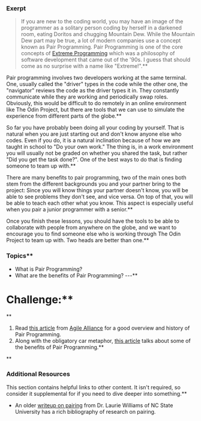 ### Exerpt
>If you are new to the coding world, you may have an image of the programmer as a solitary person coding by herself in a darkened room, eating Doritos and chugging Mountain Dew. While the Mountain Dew part may be true, a lot of modern companies use a concept known as Pair Programming. Pair Programming is one of the core concepts of [Extreme Programming](http://www.extremeprogramming.org/) which was a philosophy of software development that came out of the '90s. I guess that should come as no surprise with a name like "Extreme!".**


Pair programming involves two developers working at the same terminal. One, usually called the "driver" types in the code while the other one, the "navigator" reviews the code as the driver types it in. They constantly communicate while they are working and periodically swap roles. Obviously, this would be difficult to do remotely in an online environment like The Odin Project, but there are tools that we can use to simulate the experience from different parts of the globe.**


So far you have probably been doing all your coding by yourself. That is natural when you are just starting out and don't know anyone else who codes. Even if you do, it is a natural inclination because of how we are taught in school to "Do your own work." The thing is, in a work environment you will usually not be graded on whether you shared the task, but rather "Did you get the task done?". One of the best ways to do that is finding someone to team up with.**


There are many benefits to pair programming, two of the main ones both stem from the different backgrounds you and your partner bring to the project: Since you will know things your partner doesn't know, you will be able to see problems they don't see, and vice versa. On top of that, you will be able to teach each other what you know. This aspect is especially useful when you pair a junior programmer with a senior.**


Once you finish these lessons, you should have the tools to be able to collaborate with people from anywhere on the globe, and we want to encourage you to find someone else who is working through The Odin Project to team up with. Two heads are better than one.**



###  Topics**


* What is Pair Programming?
* What are the benefits of Pair Programming?
---**


# Challenge:**


<div class="lesson-content__panel" markdown="1">**


  1. Read [this article](https://www.agilealliance.org/glossary/pairing/) from [Agile Alliance](https://www.agilealliance.org/) for a good overview and history of Pair Programming.
  2. Along with the obligatory car metaphor, [this article](http://techcrunch.com/2012/03/17/pair-programming-considered-extremely-beneficial/) talks about some of the benefits of Pair Programming.**


</div>**


### Additional Resources
This section contains helpful links to other content. It isn't required, so consider it supplemental for if you need to dive deeper into something.**


* An older [writeup on pairing](http://collaboration.csc.ncsu.edu/laurie/pair.html) from Dr. Laurie Williams of NC State University has a rich bibliography of research on pairing.
